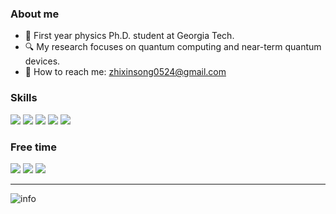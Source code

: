 ### About me

- :telescope: First year physics Ph.D. student at Georgia Tech. 
- :mag: My research focuses on quantum computing and near-term quantum devices.
- :email: How to reach me: zhixinsong0524@gmail.com


### Skills
![](https://img.shields.io/badge/Python-blue.svg?style=flat-square&logo=python&logoColor=ffffff)
![](https://img.shields.io/badge/Julia-blueviolet.svg?style=flat-square&logo=julia&logoColor=ffffff)
![](https://img.shields.io/badge/Qiskit-black.svg?style=flat-square&logo=qiskit)
![](https://img.shields.io/badge/TensorFlow-blue.svg?style=flat-square&logo=tensorflow)
![](https://img.shields.io/badge/Mathematica-orange.svg?style=flat-square&logo=wolfram-mathematica)


### Free time
![](https://img.shields.io/badge/Steam-171a21?style=flat-square&logo=steam&logoColor=ffffff)
![](https://img.shields.io/badge/Play%20Station-171a21?style=flat-square&logo=playstation-5&logoColor=ffffff)
![](https://img.shields.io/badge/Raspberry%20Pi-171a21?style=flat-square&logo=raspberry-pi&logoColor=A22846)



---

![info](https://github-readme-stats.vercel.app/api?username=kaminotesf&show_icons=true&count_private=true&hide=prs&theme=dark)

<!--
**kaminotesf/kaminotesf** is a ✨ _special_ ✨ repository because its `README.md` (this file) appears on your GitHub profile.

Here are some ideas to get you started:

- 🔭 I’m currently working on ...
- 🌱 I’m currently learning ...
- 👯 I’m looking to collaborate on ...
- 🤔 I’m looking for help with ...
- 💬 Ask me about ...
- 📫 How to reach me: ...
- 😄 Pronouns: ...
- ⚡ Fun fact: ...
-->
